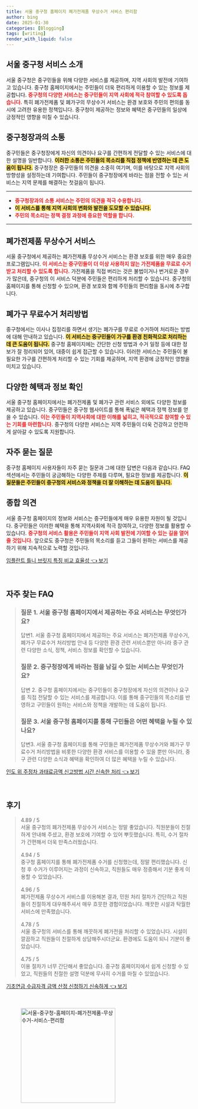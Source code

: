 ```yaml
---
title: 서울 중구청 홈페이지 폐가전제품 무상수거 서비스 편리함
author: bing
date: 2025-01-30
categories: [Blogging]
tags: [writing]
render_with_liquid: false
---
```



<h2 id='서울 중구청 서비스 소개'>서울 중구청 서비스 소개</h2>

<p>서울 중구청은 중구민들을 위해 다양한 서비스를 제공하며, 지역 사회의 발전에 기여하고 있습니다. 중구청 홈페이지에서는 주민들이 더욱 편리하게 이용할 수 있는 정보를 제공합니다. <b><span style="color: #ee2323;">중구청의 다양한 서비스는 중구민들이 지역 사회에 적극 참여할 수 있도록 돕습니다.</span></b> 특히 폐가전제품 및 폐가구의 무상수거 서비스는 환경 보호와 주민의 편의를 동시에 고려한 유용한 정책입니다. 중구청이 제공하는 정보와 혜택은 중구민들의 일상에 긍정적인 영향을 미칠 수 있습니다.</p>

<h2 id='중구청장과의 소통'>중구청장과의 소통</h2>

<p>중구민들은 중구청장에게 자신의 의견이나 요구를 간편하게 전달할 수 있는 서비스에 대한 설명을 일반합니다. <b><span style="background-color: #ffe066;">이러한 소통은 주민들의 목소리를 직접 정책에 반영하는 데 큰 도움이 됩니다.</span></b> 중구청장은 중구민들의 의견을 소중히 여기며, 이를 바탕으로 지역 사회의 방향성을 설정하는데 기여합니다. 주민들이 중구청장에게 바라는 점을 전할 수 있는 서비스는 지역 문제를 해결하는 첫걸음이 됩니다.</p>

<hr />

<ul>
    <li><b><span style="color: #ee2323;">중구청장과의 소통 서비스는 주민의 의견을 적극 수용합니다.</span></b></li>
    <li><b><span style="background-color: #ffe066;">이 서비스를 통해 지역 사회의 변화와 발전을 도모할 수 있습니다.</span></b></li>
    <li><b><span style="color: #ee2323;">주민의 목소리는 정책 결정 과정에 중요한 역할을 합니다.</span></b></li>
</ul>

<hr />

<h2 id='폐가전제품 무상수거 서비스'>폐가전제품 무상수거 서비스</h2>

<p>서울 중구청에서 제공하는 폐가전제품 무상수거 서비스는 환경 보호를 위한 매우 중요한 프로그램입니다. <b><span style="color: #ee2323;">이 서비스는 중구민들이 더 이상 사용하지 않는 가전제품을 무료로 수거받고 처리할 수 있도록 합니다.</span></b> 가전제품을 직접 버리는 것은 불법이거나 번거로운 경우가 많은데, 중구청의 이 서비스 덕분에 주민들은 편리하게 처리할 수 있습니다. 중구청의 홈페이지를 통해 신청할 수 있으며, 환경 보호와 함께 주민들의 편리함을 동시에 추구합니다.</p>

<h2 id='폐가구 무료수거 처리방법'>폐가구 무료수거 처리방법</h2>

<p>중구청에서는 이사나 집정리를 하면서 생기는 폐가구를 무료로 수거하여 처리하는 방법에 대해 안내하고 있습니다. <b><span style="background-color: #ffe066;">이 서비스는 중구민들이 가구를 환경 친화적으로 처리하는 데 큰 도움이 됩니다.</span></b> 중구청 홈페이지에는 간단한 신청 방법과 수거 일정 등에 대한 정보가 잘 정리되어 있어, 대중이 쉽게 접근할 수 있습니다. 이러한 서비스는 주민들이 불필요한 가구를 간편하게 처리할 수 있는 기회를 제공하며, 지역 환경에 긍정적인 영향을 미치고 있습니다.</p>

<h2 id='다양한 혜택과 정보 확인'>다양한 혜택과 정보 확인</h2>

<p>서울 중구청 홈페이지에서는 폐가전제품 및 폐가구 관련 서비스 외에도 다양한 정보를 제공하고 있습니다. 중구민들은 중구청 웹사이트를 통해 폭넓은 혜택과 정책 정보를 얻을 수 있습니다. <b><span style="color: #ee2323;">이는 주민들이 지역사회에 대한 이해를 넓히고, 적극적으로 참여할 수 있는 기회를 마련합니다.</span></b> 중구청의 다양한 서비스는 지역 주민들이 더욱 건강하고 안전하게 살아갈 수 있도록 지원합니다.</p>

<h2 id='자주 묻는 질문'>자주 묻는 질문</h2>

<p>중구청 홈페이지 사용자들이 자주 묻는 질문과 그에 대한 답변은 다음과 같습니다. FAQ 섹션에서는 주민들이 궁금해하는 다양한 주제를 다루며, 필요한 정보를 제공합니다. <b><span style="background-color: #ffe066;">이 질문들은 주민들이 중구청의 서비스와 정책을 더 잘 이해하는 데 도움이 됩니다.</span></b></p>

<h2 id='종합 의견'>종합 의견</h2>

<p>서울 중구청 홈페이지의 정보와 서비스는 중구민들에게 매우 유용한 자원이 될 것입니다. 중구민들은 이러한 혜택을 통해 지역사회에 적극 참여하고, 다양한 정보를 활용할 수 있습니다. <b><span style="color: #ee2323;">중구청의 서비스 활용은 주민들이 지역 사회 발전에 기여할 수 있는 길을 열어 줄 것입니다.</span></b> 앞으로도 중구청은 주민들의 목소리를 듣고 그들이 원하는 서비스를 제공하기 위해 지속적으로 노력할 것입니다.</p>


<p><a class="click-button" title="임플란트 틀니 브릿지 특징 비교 효율성" href="https://afficreate.github.io/posts/%EC%9E%84%ED%94%8C%EB%9E%80%ED%8A%B8-%ED%8B%80%EB%8B%88-%EB%B8%8C%EB%A6%BF%EC%A7%80-%ED%8A%B9%EC%A7%95-%EB%B9%84%EA%B5%90-%ED%9A%A8%EC%9C%A8%EC%84%B1/" rel="dofollow">임플란트 틀니 브릿지 특징 비교 효율성 👈 보기</a></p><br>
<h2 id='자주_찾는_FAQ'>자주 찾는 FAQ</h2>
<div itemscope="" itemtype="https://schema.org/FAQPage"> 
<blockquote> 
<div itemscope="" itemprop="mainEntity" itemtype="https://schema.org/Question"> 
<h3 itemprop="name">질문 1. 서울 중구청 홈페이지에서 제공하는 주요 서비스는 무엇인가요?</h3> 
<div itemscope="" itemprop="acceptedAnswer" itemtype="https://schema.org/Answer"> 
<span itemprop="text"> 
<p>답변1. 서울 중구청 홈페이지에서 제공하는 주요 서비스는 폐가전제품 무상수거, 폐가구 무료수거 처리방법 안내 등 다양한 환경 관련 서비스뿐만 아니라 중구 관련 다양한 소식, 정책, 서비스 정보를 확인할 수 있습니다.</p> 
</span> 
</div> 
</div> 

<div itemscope="" itemprop="mainEntity" itemtype="https://schema.org/Question"> 
<h3 itemprop="name">질문 2. 중구청장에게 바라는 점을 남길 수 있는 서비스는 무엇인가요?</h3> 
<div itemscope="" itemprop="acceptedAnswer" itemtype="https://schema.org/Answer"> 
<span itemprop="text"> 
<p>답변 2. 중구청 홈페이지에서는 중구민들이 중구청장에게 자신의 의견이나 요구를 직접 전달할 수 있는 서비스를 제공합니다. 이를 통해 중구민들의 목소리를 반영하고 구민들이 원하는 서비스와 정책을 개발하는 데 도움이 됩니다.</p> 
</span> 
</div> 
</div> 

<div itemscope="" itemprop="mainEntity" itemtype="https://schema.org/Question"> 
<h3 itemprop="name">질문 3. 서울 중구청 홈페이지를 통해 구민들은 어떤 혜택을 누릴 수 있나요?</h3> 
<div itemscope="" itemprop="acceptedAnswer" itemtype="https://schema.org/Answer"> 
<span itemprop="text"> 
<p>답변3. 서울 중구청 홈페이지를 통해 구민들은 폐가전제품 무상수거와 폐가구 무료수거 처리방법을 비롯한 다양한 환경 서비스를 이용할 수 있을 뿐만 아니라, 중구 관련 다양한 소식과 혜택을 확인하여 더 많은 혜택을 누릴 수 있습니다.</p> 
</span> 
</div> 
</div> 

</blockquote> 
</div>
<p><a class="click-button" title="인도 위 주정차 과태료금액 신고방법 시간 신속한 처리" href="https://afficreate.github.io/posts/%EC%9D%B8%EB%8F%84-%EC%9C%84-%EC%A3%BC%EC%A0%95%EC%B0%A8-%EA%B3%BC%ED%83%9C%EB%A3%8C%EA%B8%88%EC%95%A1-%EC%8B%A0%EA%B3%A0%EB%B0%A9%EB%B2%95-%EC%8B%9C%EA%B0%84-%EC%8B%A0%EC%86%8D%ED%95%9C-%EC%B2%98%EB%A6%AC/" rel="dofollow">인도 위 주정차 과태료금액 신고방법 시간 신속한 처리 👈 보기</a></p><br>
<h2 id='후기'>후기</h2>
<div itemscope itemtype="https://schema.org/Product">
  <blockquote>
  <div itemprop="review" itemscope itemtype="https://schema.org/Review">
      <div itemprop="reviewRating" itemscope itemtype="https://schema.org/Rating"> <span itemprop="ratingValue">4.89</span> / <span itemprop="bestRating">5</span> </div>
      <span itemprop="reviewBody">서울 중구청의 폐가전제품 무상수거 서비스는 정말 좋았습니다. 직원분들이 친절하게 안내해 주셨고, 환경 보호에 기여할 수 있어 뿌듯했습니다. 특히, 수거 절차가 간편해서 더욱 만족스러웠습니다.</span>
  </div>
  <br>
  <div itemprop="review" itemscope itemtype="https://schema.org/Review">
      <div itemprop="reviewRating" itemscope itemtype="https://schema.org/Rating"> <span itemprop="ratingValue">4.94</span> / <span itemprop="bestRating">5</span> </div>
      <span itemprop="reviewBody">중구청 홈페이지를 통해 폐가전제품 수거를 신청했는데, 정말 편리했습니다. 신청 후 수거가 이루어지는 과정이 신속하고, 직원들도 매우 정중해서 기분 좋게 이용할 수 있었습니다.</span>
  </div>
  <br>
  <div itemprop="review" itemscope itemtype="https://schema.org/Review">
      <div itemprop="reviewRating" itemscope itemtype="https://schema.org/Rating"> <span itemprop="ratingValue">4.96</span> / <span itemprop="bestRating">5</span> </div>
      <span itemprop="reviewBody">폐가전제품 무상수거 서비스를 이용해본 결과, 민원 처리 절차가 간단하고 직원들이 친절하게 대우해주셔서 매우 흐뭇한 경험이었습니다. 깨끗한 시설과 탁월한 서비스에 만족했습니다.</span>
  </div>
  <br>
  <div itemprop="review" itemscope itemtype="https://schema.org/Review">
      <div itemprop="reviewRating" itemscope itemtype="https://schema.org/Rating"> <span itemprop="ratingValue">4.78</span> / <span itemprop="bestRating">5</span> </div>
      <span itemprop="reviewBody">서울 중구청의 서비스를 통해 깨끗하게 폐가전을 처리할 수 있었습니다. 시설이 깔끔하고 직원들이 친절하게 상담해주시더군요. 환경에도 도움이 되니 기분이 좋았습니다.</span>
  </div>
  <br>
  <div itemprop="review" itemscope itemtype="https://schema.org/Review">
      <div itemprop="reviewRating" itemscope itemtype="https://schema.org/Rating"> <span itemprop="ratingValue">4.75</span> / <span itemprop="bestRating">5</span> </div>
      <span itemprop="reviewBody">이용 절차가 너무 간단해서 좋았습니다. 중구청 홈페이지에서 쉽게 신청할 수 있었고, 직원들의 친절한 설명 덕분에 무사히 수거를 마칠 수 있었습니다.</span>
  </div>
  </blockquote>
</div>
<p><a class="click-button" title="기초연금 수급자격 금액 산정 신청하기 신속하게" href="https://afficreate.github.io/posts/%EA%B8%B0%EC%B4%88%EC%97%B0%EA%B8%88-%EC%88%98%EA%B8%89%EC%9E%90%EA%B2%A9-%EA%B8%88%EC%95%A1-%EC%82%B0%EC%A0%95-%EC%8B%A0%EC%B2%AD%ED%95%98%EA%B8%B0-%EC%8B%A0%EC%86%8D%ED%95%98%EA%B2%8C/" rel="dofollow">기초연금 수급자격 금액 산정 신청하기 신속하게 👈 보기</a></p><br>
<figure class="image"><img src="https://afficreate.github.io/assets/img/thumbnail/서울-중구청-홈페이지-폐가전제품-무상수거-서비스-편리함.webp" alt="서울-중구청-홈페이지-폐가전제품-무상수거-서비스-편리함" width="256" height="256"></figure>